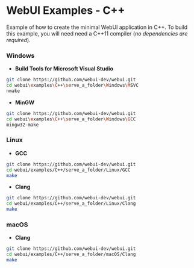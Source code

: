 # WebUI Examples - C++

Example of how to create the minimal WebUI application in C++. To build this example, you will need need a C++11 compiler (_no dependencies are required_).

### Windows

- **Build Tools for Microsoft Visual Studio**

```sh
git clone https://github.com/webui-dev/webui.git
cd webui\examples\C++\serve_a_folder\Windows\MSVC
nmake
```

- **MinGW**

```sh
git clone https://github.com/webui-dev/webui.git
cd webui\examples\C++\serve_a_folder\Windows\GCC
mingw32-make
```

### Linux

- **GCC**

```sh
git clone https://github.com/webui-dev/webui.git
cd webui/examples/C++/serve_a_folder/Linux/GCC
make
```

- **Clang**

```sh
git clone https://github.com/webui-dev/webui.git
cd webui/examples/C++/serve_a_folder/Linux/Clang
make
```

### macOS

- **Clang**

```sh
git clone https://github.com/webui-dev/webui.git
cd webui/examples/C++/serve_a_folder/macOS/Clang
make
```
